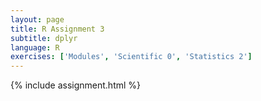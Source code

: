 ```yaml
---
layout: page
title: R Assignment 3
subtitle: dplyr
language: R
exercises: ['Modules', 'Scientific 0', 'Statistics 2']
---
```


{% include assignment.html %}
